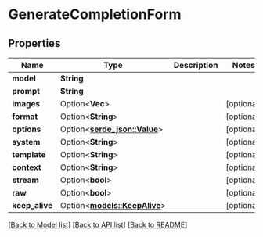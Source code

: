 # GenerateCompletionForm

## Properties

Name | Type | Description | Notes
------------ | ------------- | ------------- | -------------
**model** | **String** |  | 
**prompt** | **String** |  | 
**images** | Option<**Vec<String>**> |  | [optional]
**format** | Option<**String**> |  | [optional]
**options** | Option<[**serde_json::Value**](.md)> |  | [optional]
**system** | Option<**String**> |  | [optional]
**template** | Option<**String**> |  | [optional]
**context** | Option<**String**> |  | [optional]
**stream** | Option<**bool**> |  | [optional]
**raw** | Option<**bool**> |  | [optional]
**keep_alive** | Option<[**models::KeepAlive**](Keep_Alive.md)> |  | [optional]

[[Back to Model list]](../README.md#documentation-for-models) [[Back to API list]](../README.md#documentation-for-api-endpoints) [[Back to README]](../README.md)



